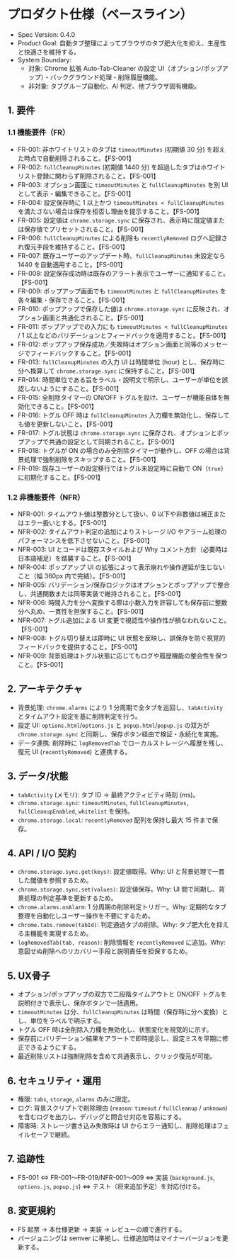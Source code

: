 ﻿# プロダクト仕様（ベースライン）
- Spec Version: 0.4.0
- Product Goal: 自動タブ整理によってブラウザのタブ肥大化を抑え、生産性と快適さを維持する。
- System Boundary:
  - 対象: Chrome 拡張 Auto-Tab-Cleaner の設定 UI（オプション/ポップアップ）・バックグラウンド処理・削除履歴機能。
  - 非対象: タブグループ自動化、AI 判定、他ブラウザ固有機能。

## 1. 要件
### 1.1 機能要件（FR）
- FR-001: 非ホワイトリストのタブは `timeoutMinutes` (初期値 30 分) を超えた時点で自動削除されること。【FS-001】
- FR-002: `fullCleanupMinutes` (初期値 1440 分) を超過したタブはホワイトリスト登録に関わらず削除されること。【FS-001】
- FR-003: オプション画面に `timeoutMinutes` と `fullCleanupMinutes` を別 UI として表示・編集できること。【FS-001】
- FR-004: 設定保存時に 1 以上かつ `timeoutMinutes < fullCleanupMinutes` を満たさない場合は保存を拒否し理由を提示すること。【FS-001】
- FR-005: 設定値は `chrome.storage.sync` に保存され、表示時に既定値または保存値でプリセットされること。【FS-001】
- FR-006: `fullCleanupMinutes` による削除も `recentlyRemoved` ログへ記録され復元手段を維持すること。【FS-001】
- FR-007: 既存ユーザーのアップデート時、`fullCleanupMinutes` 未設定なら 1440 を自動適用すること。【FS-001】
- FR-008: 設定保存成功時は既存のアラート表示でユーザーに通知すること。【FS-001】
- FR-009: ポップアップ画面でも `timeoutMinutes` と `fullCleanupMinutes` を各々編集・保存できること。【FS-001】
- FR-010: ポップアップで保存した値は `chrome.storage.sync` に反映され、オプション画面と共通化されること。【FS-001】
- FR-011: ポップアップでの入力にも `timeoutMinutes < fullCleanupMinutes` / 1 以上などのバリデーションとフィードバックを適用すること。【FS-001】
- FR-012: ポップアップ保存成功／失敗時はオプション画面と同等のメッセージでフィードバックすること。【FS-001】
- FR-013: `fullCleanupMinutes` の入力 UI は時間単位 (hour) とし、保存時に分へ換算して `chrome.storage.sync` に保持すること。【FS-001】
- FR-014: 時間単位である旨をラベル・説明文で明示し、ユーザーが単位を誤認しないようにすること。【FS-001】
- FR-015: 全削除タイマーの ON/OFF トグルを設け、ユーザーが機能自体を無効化できること。【FS-001】
- FR-016: トグル OFF 時は `fullCleanupMinutes` 入力欄を無効化し、保存しても値を更新しないこと。【FS-001】
- FR-017: トグル状態は `chrome.storage.sync` に保存され、オプションとポップアップで共通の設定として同期されること。【FS-001】
- FR-018: トグルが ON の場合のみ全削除タイマーが動作し、OFF の場合は背景処理で強制削除をスキップすること。【FS-001】
- FR-019: 既存ユーザーの設定移行ではトグル未設定時に自動で ON（`true`）に初期化すること。【FS-001】

### 1.2 非機能要件（NFR）
- NFR-001: タイムアウト値は整数分として扱い、0 以下や非数値は補正またはエラー扱いとする。【FS-001】
- NFR-002: タイムアウト判定の追加によりストレージ I/O やアラーム処理のパフォーマンスを低下させないこと。【FS-001】
- NFR-003: UI とコードは既存スタイルおよび Why コメント方針（必要時は日本語補足）を踏襲すること。【FS-001】
- NFR-004: ポップアップ UI の拡張によって表示崩れや操作遅延が生じないこと（幅 360px 内で完結）。【FS-001】
- NFR-005: バリデーション/保存ロジックはオプションとポップアップで整合し、共通関数または同等実装で維持されること。【FS-001】
- NFR-006: 時間入力を分へ変換する際は小数入力を許容しても保存前に整数分へ丸め、一貫性を担保すること。【FS-001】
- NFR-007: トグル追加による UI 変更で視認性や操作性が損なわれないこと。【FS-001】
- NFR-008: トグル切り替えは即時に UI 状態を反映し、誤保存を防ぐ視覚的フィードバックを提供すること。【FS-001】
- NFR-009: 背景処理はトグル状態に応じてもログや履歴機能の整合性を保つこと。【FS-001】

## 2. アーキテクチャ
- 背景処理: `chrome.alarms` により 1 分周期で全タブを巡回し、`tabActivity` とタイムアウト設定を基に削除判定を行う。
- 設定 UI: `options.html`/`options.js` と `popup.html`/`popup.js` の双方が `chrome.storage.sync` と同期し、保存ボタン経由で検証・永続化を実施。
- データ連携: 削除時に `logRemovedTab` でローカルストレージへ履歴を残し、復元 UI (`recentlyRemoved`) と連携する。

## 3. データ/状態
- `tabActivity` (メモリ): タブ ID → 最終アクティビティ時刻 (ms)。
- `chrome.storage.sync`: `timeoutMinutes`, `fullCleanupMinutes`, `fullCleanupEnabled`, `whitelist` を保持。
- `chrome.storage.local`: `recentlyRemoved` 配列を保持し最大 15 件まで保存。

## 4. API / I/O 契約
- `chrome.storage.sync.get(keys)`: 設定値取得。Why: UI と背景処理で一貫した閾値を参照するため。
- `chrome.storage.sync.set(values)`: 設定値保存。Why: UI 間で同期し、背景処理の判定基準を更新するため。
- `chrome.alarms.onAlarm`: 1 分周期の削除判定トリガー。Why: 定期的なタブ整理を自動化しユーザー操作を不要にするため。
- `chrome.tabs.remove(tabId)`: 判定通過タブの削除。Why: タブ肥大化を抑える主機能を実現するため。
- `logRemovedTab(tab, reason)`: 削除情報を `recentlyRemoved` に追加。Why: 意図せぬ削除へのリカバリー手段と説明責任を担保するため。

## 5. UX骨子
- オプション/ポップアップの双方で二段階タイムアウトと ON/OFF トグルを説明付きで表示し、保存ボタンで一括適用。
- `timeoutMinutes` は分、`fullCleanupMinutes` は時間（保存時に分へ変換）とし、単位をラベルで明示する。
- トグル OFF 時は全削除入力欄を無効化し、状態変化を視覚的に示す。
- 保存前にバリデーション結果をアラートで即時提示し、設定ミスを早期に修正できるようにする。
- 最近削除リストは強制削除を含めて共通表示し、クリック復元が可能。

## 6. セキュリティ・運用
- 権限: `tabs`, `storage`, `alarms` のみに限定。
- ログ: 背景スクリプトで削除理由 (`reason`: `timeout` / `fullCleanup` / `unknown`) を含むログを出力し、デバッグと問合せ対応を容易にする。
- 障害時: ストレージ書き込み失敗時は UI からエラー通知し、削除処理はフェイルセーフで継続。

## 7. 追跡性
- FS-001 ⇔ FR-001〜FR-019/NFR-001〜009 ⇔ 実装 (`background.js`, `options.js`, `popup.js`) ⇔ テスト（将来追加予定）を対応付ける。

## 8. 変更規約
- FS 起票 → 本仕様更新 → 実装 → レビューの順で進行する。
- バージョニングは semver に準拠し、仕様追加時はマイナーバージョンを更新する。
